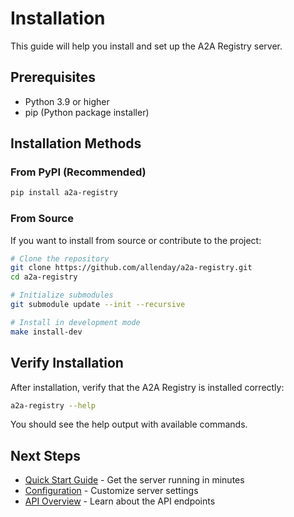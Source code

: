 # Installation

This guide will help you install and set up the A2A Registry server.

## Prerequisites

- Python 3.9 or higher
- pip (Python package installer)

## Installation Methods

### From PyPI (Recommended)

```bash
pip install a2a-registry
```

### From Source

If you want to install from source or contribute to the project:

```bash
# Clone the repository
git clone https://github.com/allenday/a2a-registry.git
cd a2a-registry

# Initialize submodules
git submodule update --init --recursive

# Install in development mode
make install-dev
```

## Verify Installation

After installation, verify that the A2A Registry is installed correctly:

```bash
a2a-registry --help
```

You should see the help output with available commands.

## Next Steps

- [Quick Start Guide](quickstart.md) - Get the server running in minutes
- [Configuration](configuration.md) - Customize server settings
- [API Overview](../api/overview.md) - Learn about the API endpoints